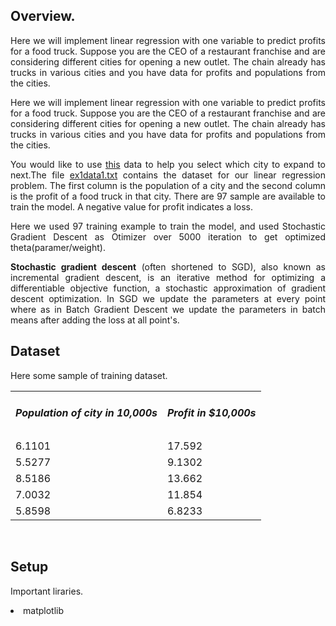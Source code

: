 ## Overview.
<p align = 'justify'>Here we will implement linear regression with one variable to predict profits for a food truck. Suppose you are the CEO of a restaurant franchise and are considering different cities for opening a new outlet. The chain already has trucks in various cities and you have data for profits and populations from the cities.<p>
  
<p align = 'justify'>Here we will implement linear regression with one variable to predict profits for a food truck. Suppose you are the CEO of a restaurant franchise and are considering different cities for opening a new outlet. The chain already has trucks in various cities and you have data for profits and populations from the cities.</p>

<p align = "justify">You would like to use <a href = 'https://github.com/bheemnitd/SINGLE-FEATURE-LINEAR-REGRESSION-FROM-SCRATCH-WITH-NUMPY/blob/master/ex1data1.txt'>this</a> data to help you select which city to expand to next.The file <a href = 'https://github.com/bheemnitd/Single-Feature-Linear-Regression-From-Scratch/blob/master/ex1data1.txt'>ex1data1.txt</a> contains the dataset for our linear regression problem. The first column is the population of a city and the second column is the profit of a food truck in that city. There are 97 sample are available to train the model. A negative value for profit indicates a
loss.</p>

<p align = 'justify'>Here we used 97 training example to train the model, and used Stochastic Gradient Descent as Otimizer over 5000 iteration to get optimized theta(paramer/weight).</p>

<p align = 'justify'><b>Stochastic gradient descent</b> (often shortened to SGD), also known as incremental gradient descent, is an iterative method for optimizing a differentiable objective function, a stochastic approximation of gradient descent optimization. In SGD we update the parameters at every point where as in Batch Gradient Descent we update the parameters in batch means after adding the loss at all point's.</p>

## Dataset
Here some sample of training dataset.
<table>
  <tr><td><h5>Population of city in 10,000s</h5></td><td><h5>Profit in $10,000s</h5></td></tr>
  <tr><td>6.1101</td><td>17.592</td></tr>
  <tr><td>5.5277</td><td>9.1302</td></tr>
  <tr><td>8.5186</td><td>13.662</td></tr>
  <tr><td>7.0032</td><td>11.854</td></tr>
  <tr><td>5.8598</td><td>6.8233</td></tr>
</table><br>

## Setup
<p> Important liraries.</p>
<li> matplotlib</li>



